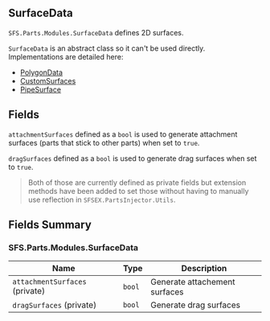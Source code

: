 ## SurfaceData
`SFS.Parts.Modules.SurfaceData` defines 2D surfaces.

`SurfaceData` is an abstract class so it can't be used directly. Implementations are detailed here:
- [PolygonData](./PolygonData/PolygonData.md)
- [CustomSurfaces](./CustomSurfaces.md)
- [PipeSurface](./PipeSurface.md)

## Fields
`attachmentSurfaces` defined as a `bool` is used to generate attachment surfaces (parts that stick to other parts) when set to `true`.

`dragSurfaces` defined as a `bool` is used to generate drag surfaces when set to `true`.

> Both of those are currently defined as private fields but extension methods have been added to set those without having to manually use reflection in `SFSEX.PartsInjector.Utils`.

## Fields Summary
### SFS.Parts.Modules.SurfaceData
| Name | Type | Description |
|-|-|-|
| `attachmentSurfaces` (private) | `bool` | Generate attachement surfaces |
| `dragSurfaces` (private) | `bool` | Generate drag surfaces |